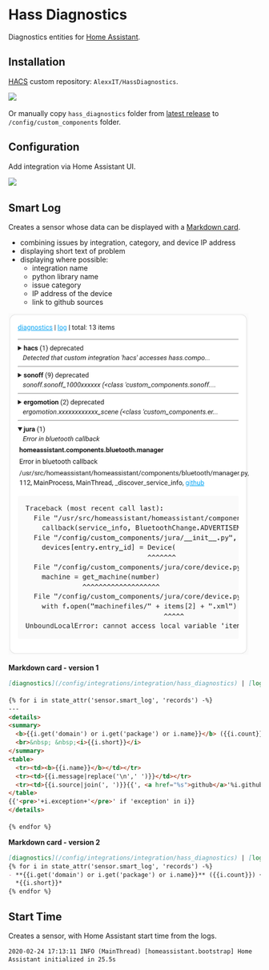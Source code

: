 # Hass Diagnostics

Diagnostics entities for [Home Assistant](https://www.home-assistant.io/).

## Installation

[HACS](https://hacs.xyz/) custom repository: `AlexxIT/HassDiagnostics`.

[![](https://my.home-assistant.io/badges/hacs_repository.svg)](https://my.home-assistant.io/redirect/hacs_repository/?owner=AlexxIT&repository=HassDiagnostics&category=Integration)

Or manually copy `hass_diagnostics` folder from [latest release](https://github.com/AlexxIT/HassDiagnostics/releases/latest) to `/config/custom_components` folder.

## Configuration

Add integration via Home Assistant UI.

[![](https://my.home-assistant.io/badges/config_flow_start.svg)](https://my.home-assistant.io/redirect/config_flow_start/?domain=hass_diagnostics)

## Smart Log

Creates a sensor whose data can be displayed with a [Markdown card](https://www.home-assistant.io/dashboards/markdown/).

- combining issues by integration, category, and device IP address
- displaying short text of problem
- displaying where possible:
  - integration name
  - python library name
  - issue category
  - IP address of the device
  - link to github sources

<img src="smart_log.png" width="480">

**Markdown card - version 1**

```markdown
[diagnostics](/config/integrations/integration/hass_diagnostics) | [log](/config/logs) | total: {{ states('sensor.smart_log') }} items

{% for i in state_attr('sensor.smart_log', 'records') -%}
---
<details>
<summary>
  <b>{{i.get('domain') or i.get('package') or i.name}}</b> ({{i.count}}) {{i.get('category','')}} {{i.get('host','')}}
  <br>&nbsp; &nbsp;<i>{{i.short}}</i>
</summary>
<table>
  <tr><td><b>{{i.name}}</b></td></tr>
  <tr><td>{{i.message|replace('\n',' ')}}</td></tr>
  <tr><td>{{i.source|join(', ')}}{{', <a href="%s">github</a>'%i.github if 'github' in i}}</td></tr>
</table>
{{'<pre>'+i.exception+'</pre>' if 'exception' in i}}
</details>

{% endfor %}
```

**Markdown card - version 2**

```markdown
[diagnostics](/config/integrations/integration/hass_diagnostics) | [log](/config/logs) | total: {{ states('sensor.smart_log') }} items
{% for i in state_attr('sensor.smart_log', 'records') -%}
- **{{i.get('domain') or i.get('package') or i.name}}** ({{i.count}}) {{i.get('category','')}} {{i.get('host','')}}
  *{{i.short}}*
{% endfor %}
```

## Start Time

Creates a sensor, with Home Assistant start time from the logs.

```
2020-02-24 17:13:11 INFO (MainThread) [homeassistant.bootstrap] Home Assistant initialized in 25.5s
```
